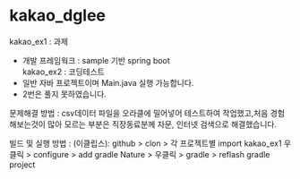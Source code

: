 # kakao_dglee

kakao_ex1 : 과제
 - 개발 프레임웍크 : sample 기반 spring boot  
kakao_ex2 : 코딩테스트 
 - 일반 자바 프로젝트이며 Main.java 실행 가능합니다.
 - 2번은 풀지 못하였습니다.


문제해결 방법 : csv데이터 파일을 오라클에 밀어넣어 테스트하여 작업했고,처음 경험 해보는것이 많아 모르는 부분은 직장동료분께 자문, 인터넷 검색으로 해결했습니다.

빌드 및 실행 방법 : (이클립스): github > clon > 각 프로젝트별 import
kakao_ex1 우클릭 > configure > add gradle Nature > 우클릭 > gradle > reflash gradle project

